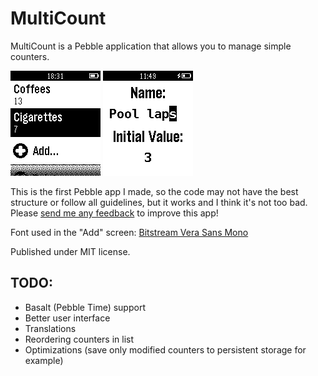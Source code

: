 MultiCount
==========

MultiCount is a Pebble application that allows you to manage simple counters.

![](AppstoreResources/Screenshot1.png) ![](AppstoreResources/Screenshot2.png)

This is the first Pebble app I made, so the code may not have the best structure or follow all guidelines, but it works and I think it's not too bad. Please [send me any feedback](http://twitter.com/GilDev) to improve this app!

Font used in the "Add" screen: [Bitstream Vera Sans Mono](https://www.gnome.org/fonts/)

Published under MIT license.


TODO:
-----

* Basalt (Pebble Time) support
* Better user interface
* Translations
* Reordering counters in list
* Optimizations (save only modified counters to persistent storage for example)